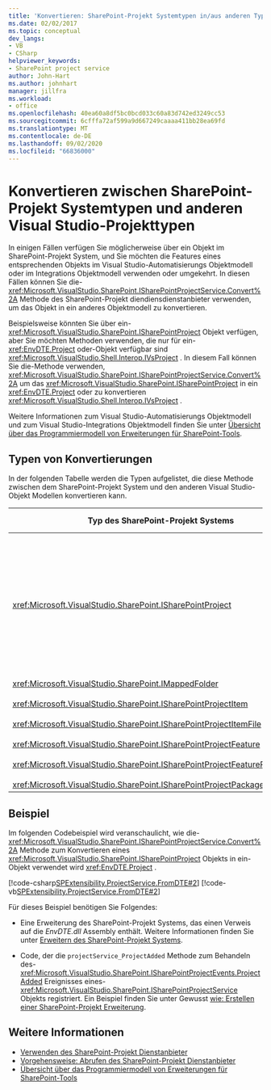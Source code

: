 ```yaml
---
title: 'Konvertieren: SharePoint-Projekt Systemtypen in/aus anderen Typen'
ms.date: 02/02/2017
ms.topic: conceptual
dev_langs:
- VB
- CSharp
helpviewer_keywords:
- SharePoint project service
author: John-Hart
ms.author: johnhart
manager: jillfra
ms.workload:
- office
ms.openlocfilehash: 40ea60a8df5bc0bcd033c60a83d742ed3249cc53
ms.sourcegitcommit: 6cfffa72af599a9d667249caaaa411bb28ea69fd
ms.translationtype: MT
ms.contentlocale: de-DE
ms.lasthandoff: 09/02/2020
ms.locfileid: "66836000"
---
```

# <a name="convert-between-sharepoint-project-system-types-and-other-visual-studio-project-types"></a>Konvertieren zwischen SharePoint-Projekt Systemtypen und anderen Visual Studio-Projekttypen
  In einigen Fällen verfügen Sie möglicherweise über ein Objekt im SharePoint-Projekt System, und Sie möchten die Features eines entsprechenden Objekts im Visual Studio-Automatisierungs Objektmodell oder im Integrations Objektmodell verwenden oder umgekehrt. In diesen Fällen können Sie die- <xref:Microsoft.VisualStudio.SharePoint.ISharePointProjectService.Convert%2A> Methode des SharePoint-Projekt diendiensdienstanbieter verwenden, um das Objekt in ein anderes Objektmodell zu konvertieren.

 Beispielsweise könnten Sie über ein- <xref:Microsoft.VisualStudio.SharePoint.ISharePointProject> Objekt verfügen, aber Sie möchten Methoden verwenden, die nur für ein- <xref:EnvDTE.Project> oder-Objekt verfügbar sind <xref:Microsoft.VisualStudio.Shell.Interop.IVsProject> . In diesem Fall können Sie die-Methode verwenden, <xref:Microsoft.VisualStudio.SharePoint.ISharePointProjectService.Convert%2A> um das <xref:Microsoft.VisualStudio.SharePoint.ISharePointProject> in ein <xref:EnvDTE.Project> oder zu konvertieren <xref:Microsoft.VisualStudio.Shell.Interop.IVsProject> .

 Weitere Informationen zum Visual Studio-Automatisierungs Objektmodell und zum Visual Studio-Integrations Objektmodell finden Sie unter [Übersicht über das Programmiermodell von Erweiterungen für SharePoint-Tools](../sharepoint/overview-of-the-programming-model-of-sharepoint-tools-extensions.md).

## <a name="types-of-conversions"></a>Typen von Konvertierungen
 In der folgenden Tabelle werden die Typen aufgelistet, die diese Methode zwischen dem SharePoint-Projekt System und den anderen Visual Studio-Objekt Modellen konvertieren kann.

|Typ des SharePoint-Projekt Systems|Entsprechende Typen in den Automatisierungs-und Integrations Objekt Modellen|
|------------------------------------|-------------------------------------------------------------------------|
|<xref:Microsoft.VisualStudio.SharePoint.ISharePointProject>|<xref:EnvDTE.Project><br /><br /> oder<br /><br /> Eine beliebige Schnittstelle im Visual Studio-Integrations Objektmodell, die vom zugrunde liegenden COM-Objekt für das Projekt implementiert wird. Zu diesen Schnittstellen zählen <xref:Microsoft.VisualStudio.Shell.Interop.IVsHierarchy> , <xref:Microsoft.VisualStudio.Shell.Interop.IVsProject> (oder eine abgeleitete Schnittstelle) und <xref:Microsoft.VisualStudio.Shell.Interop.IVsBuildPropertyStorage> . Eine Liste der Haupt Schnittstellen, die von-Projekten implementiert werden, finden Sie unter [Projekt Modell-Kernkomponenten](../extensibility/internals/project-model-core-components.md).|
|<xref:Microsoft.VisualStudio.SharePoint.IMappedFolder><br /><br /> <xref:Microsoft.VisualStudio.SharePoint.ISharePointProjectItem><br /><br /> <xref:Microsoft.VisualStudio.SharePoint.ISharePointProjectItemFile><br /><br /> <xref:Microsoft.VisualStudio.SharePoint.ISharePointProjectFeature><br /><br /> <xref:Microsoft.VisualStudio.SharePoint.ISharePointProjectFeatureResourceFile><br /><br /> <xref:Microsoft.VisualStudio.SharePoint.ISharePointProjectPackage>|<xref:EnvDTE.ProjectItem><br /><br /> oder<br /><br /> Ein- <xref:System.UInt32> Wert (auch als vsitemid bezeichnet), der das Projektmitglied in der identifiziert <xref:Microsoft.VisualStudio.Shell.Interop.IVsHierarchy> , das es enthält. Dieser Wert kann an den *ItemID* -Parameter einiger Methoden übergeben werden <xref:Microsoft.VisualStudio.Shell.Interop.IVsHierarchy> .|

## <a name="example"></a>Beispiel
 Im folgenden Codebeispiel wird veranschaulicht, wie die- <xref:Microsoft.VisualStudio.SharePoint.ISharePointProjectService.Convert%2A> Methode zum Konvertieren eines <xref:Microsoft.VisualStudio.SharePoint.ISharePointProject> Objekts in ein-Objekt verwendet wird <xref:EnvDTE.Project> .

 [!code-csharp[SPExtensibility.ProjectService.FromDTE#2](../sharepoint/codesnippet/CSharp/spprojectserviceaddin/connect.cs#2)]
 [!code-vb[SPExtensibility.ProjectService.FromDTE#2](../sharepoint/codesnippet/VisualBasic/spprojectserviceaddin/connect.vb#2)]

 Für dieses Beispiel benötigen Sie Folgendes:

- Eine Erweiterung des SharePoint-Projekt Systems, das einen Verweis auf die *EnvDTE.dll* Assembly enthält. Weitere Informationen finden Sie unter [Erweitern des SharePoint-Projekt Systems](../sharepoint/extending-the-sharepoint-project-system.md).

- Code, der die `projectService_ProjectAdded` Methode zum Behandeln des- <xref:Microsoft.VisualStudio.SharePoint.ISharePointProjectEvents.ProjectAdded> Ereignisses eines- <xref:Microsoft.VisualStudio.SharePoint.ISharePointProjectService> Objekts registriert. Ein Beispiel finden Sie unter Gewusst [wie: Erstellen einer SharePoint-Projekt Erweiterung](../sharepoint/how-to-create-a-sharepoint-project-extension.md).

## <a name="see-also"></a>Weitere Informationen

- [Verwenden des SharePoint-Projekt Dienstanbieter](../sharepoint/using-the-sharepoint-project-service.md)
- [Vorgehensweise: Abrufen des SharePoint-Projekt Dienstanbieter](../sharepoint/how-to-retrieve-the-sharepoint-project-service.md)
- [Übersicht über das Programmiermodell von Erweiterungen für SharePoint-Tools](../sharepoint/overview-of-the-programming-model-of-sharepoint-tools-extensions.md)
